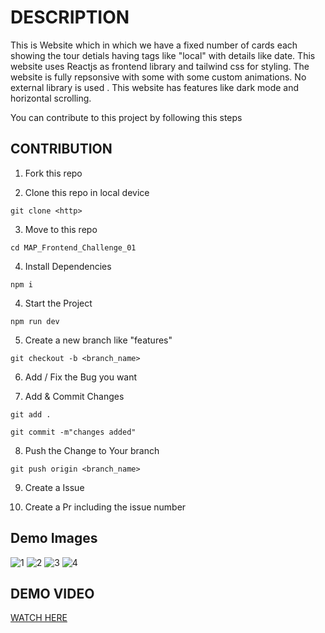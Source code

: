 # DESCRIPTION

This is Website which in which we have a fixed number of cards each showing the tour detials having tags like "local" with details like date.
This website uses Reactjs as frontend library and tailwind css for styling. The website is fully repsonsive with some with some custom animations. No external library is used . This website has features like dark mode and horizontal scrolling.

You can contribute to this project by following this steps

## CONTRIBUTION

1. Fork this repo

2. Clone this repo in local device

```
git clone <http>
```

3. Move to this repo

```
cd MAP_Frontend_Challenge_01

```

4. Install Dependencies

```
npm i
```

4. Start the Project

```
npm run dev
```

5. Create a new branch like "features"

```
git checkout -b <branch_name>
```

6. Add / Fix the Bug you want

7. Add & Commit Changes

```
git add .

git commit -m"changes added"
```

8. Push the Change to Your branch

```
git push origin <branch_name>
```

9. Create a Issue

10. Create a Pr including the issue number

## Demo Images

![1]("public/demo/1.png")
![2]("public/demo/2.png")
![3]("public/demo/3.png")
![4]("public/demo/4.png")

## DEMO VIDEO

[WATCH HERE](https://youtu.be/IAT1sq56eME?si=PncBz-qPdL2N_UaR)
